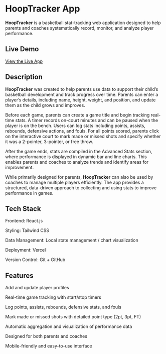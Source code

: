 # **HoopTracker App**

**HoopTracker** is a basketball stat-tracking web application designed to help parents and coaches systematically record, monitor, and analyze player performance.

## **Live Demo**

[View the Live App](https://myhooptracker-app.vercel.app)

## **Description**

**HoopTracker** was created to help parents use data to support their child’s basketball development and track progress over time. Parents can enter a player’s details, including name, height, weight, and position, and update them as the child grows and improves.

Before each game, parents can create a game title and begin tracking real-time stats. A timer records on-court minutes and can be paused when the player is on the bench. Users can log stats including points, assists, rebounds, defensive actions, and fouls. For all points scored, parents click on the interactive court to mark made or missed shots and specify whether it was a 2-pointer, 3-pointer, or free throw.

After the game ends, stats are compiled in the Advanced Stats section, where performance is displayed in dynamic bar and line charts. This enables parents and coaches to analyze trends and identify areas for improvement.

While primarily designed for parents, **HoopTracker** can also be used by coaches to manage multiple players efficiently. The app provides a structured, data-driven approach to collecting and using stats to improve performance in games.

## **Tech Stack**

Frontend: React.js

Styling: Tailwind CSS

Data Management: Local state management / chart visualization

Deployment: Vercel

Version Control: Git + GitHub

## **Features**

Add and update player profiles

Real-time game tracking with start/stop timers

Log points, assists, rebounds, defensive stats, and fouls

Mark made or missed shots with detailed point type (2pt, 3pt, FT)

Automatic aggregation and visualization of performance data

Designed for both parents and coaches

Mobile-friendly and easy-to-use interface


